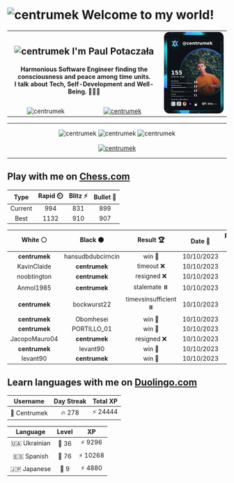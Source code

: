 <h1>
  <img
    src="https://emojis.slackmojis.com/emojis/images/1531849430/4246/blob-sunglasses.gif"
    width="30"
    alt="centrumek"
  />
  Welcome to my world!
</h1>

<table>
  <tbody>
    <tr>
      <td align="center" width="70%" colspan="2">
        <h2>
          <img
            src="https://raw.githubusercontent.com/MartinHeinz/MartinHeinz/master/wave.gif"
            width="30px"
            alt="centrumek"
          />
          I'm Paul Potaczała
        </h2>
        <h4>
          Harmonious Software Engineer finding the consciousness and peace among time units.
          <br/>
          I talk about Tech, Self-Development and Well-Being. 🌿🧘🚀
        </h4>
      </td>
      <td width="30%" rowspan="2">
        <a href="https://app.daily.dev/centrumek">
          <img
            src="./devcard.png"
            alt="centrumek"
          />
        </a>
      </td>
    </tr>
    <tr align="center">
      <td>
        <img
          src="https://komarev.com/ghpvc/?username=centrumek&label=visitors&color=0e75b6&style=flat"
          alt="centrumek"
        >
      </td>
      <td>
        <a href="https://stackoverflow.com/users/14496012/centrumek">
          <img
            src="https://stackoverflow.com/users/flair/14496012.png?theme=dark"
            alt="centrumek"
          >
        </a>
      </td>
    </tr>
  </tbody>
</table>

---
<div align="center">
  <img 
    src="https://github-readme-stats.vercel.app/api?username=centrumek&show_icons=true&count_private=true&theme=dark&hide_border=true&hide=issues,contribs&bg_color=00000000"
    alt="centrumek"
  />
  <img
    src="https://github-readme-stats.vercel.app/api/top-langs/?username=centrumek&layout=compact&hide_border=true&theme=dark&bg_color=00000000&langs_count=6&exclude_repo=air-statistic-app"
    alt="centrumek"
  />
  <img 
    src="https://github-readme-streak-stats.herokuapp.com?user=centrumek&theme=dark&hide_border=true&background=FFFFFF00"
    alt="centrumek"
  />
  <br/>
  <br/>
  <a href="https://www.buymeacoffee.com/centrumek">
    <img
      src="https://cdn.buymeacoffee.com/buttons/v2/default-orange.png"
      height="50"
      width="210"
      alt="centrumek"
    />
  </a>
</div>

---

## Play with me on [Chess.com](https://www.chess.com/member/centrumek)

<div align="center">
<!--START_SECTION:chessStats-->
<!-- Automatically generated with https://github.com/Balastrong/chess-stats-action -->

| Type | Rapid ⏲️ | Blitz ⚡ | Bullet 🔫 |
|:---:|:---:|:---:|:---:|
| Current | 994 | 831 | 899 |
| Best | 1132 | 910 | 907 |

| White ⚪ | Black ⚫ | Result 🏆 | Date 📅 | Position 🗺️ | Type 🕕 |
|:---:|:---:|:---:|:---:|:---:|:---:|
| **centrumek** | hansudbdubcirncin | win 🥇 | 10/10/2023 | <a href="http://www.ee.unb.ca/cgi-bin/tervo/fen.pl?select=2kr3r/R4ppp/2p5/1P1Pp3/2P4q/1Q1PB3/4BPPP/5RK1 b - -">Link</a> | Blitz |
| KavinClaide | **centrumek** | timeout ❌ | 10/10/2023 | <a href="http://www.ee.unb.ca/cgi-bin/tervo/fen.pl?select=8/8/1k3Q2/p1p4p/3p3P/1P6/PBP5/1K6 b - -">Link</a> | Bullet |
| noobtington | **centrumek** | resigned ❌ | 10/10/2023 | <a href="http://www.ee.unb.ca/cgi-bin/tervo/fen.pl?select=8/2p1Q2k/3r3p/5P2/8/1P5P/6PK/8 b - -">Link</a> | Blitz |
| Anmol1985 | **centrumek** | stalemate ⏸️ | 10/10/2023 | <a href="http://www.ee.unb.ca/cgi-bin/tervo/fen.pl?select=8/8/3b4/8/8/1k6/p7/K7 w - -">Link</a> | Blitz |
| **centrumek** | bockwurst22 | timevsinsufficient ⏸️ | 10/10/2023 | <a href="http://www.ee.unb.ca/cgi-bin/tervo/fen.pl?select=8/8/8/8/8/2K5/4k3/4r3 b - -">Link</a> | Blitz |
| **centrumek** | Obomhesei | win 🥇 | 10/10/2023 | <a href="http://www.ee.unb.ca/cgi-bin/tervo/fen.pl?select=8/4B2p/2p2p2/4pk2/p1P5/8/4BPPP/3K4 b - -">Link</a> | Blitz |
| **centrumek** | PORTILLO_01 | win 🥇 | 10/10/2023 | <a href="http://www.ee.unb.ca/cgi-bin/tervo/fen.pl?select=8/8/8/8/5k2/3KR3/8/8 b - -">Link</a> | Blitz |
| JacopoMauro04 | **centrumek** | resigned ❌ | 10/10/2023 | <a href="http://www.ee.unb.ca/cgi-bin/tervo/fen.pl?select=8/8/8/7Q/3PK3/8/2k3PP/8 b - -">Link</a> | Blitz |
| **centrumek** | levant90 | win 🥇 | 10/10/2023 | <a href="http://www.ee.unb.ca/cgi-bin/tervo/fen.pl?select=2R3k1/p3Q3/pN6/P7/6P1/7P/P6P/3K4 b - -">Link</a> | Blitz |
| levant90 | **centrumek** | win 🥇 | 10/10/2023 | <a href="http://www.ee.unb.ca/cgi-bin/tervo/fen.pl?select=8/2p1k3/1p3b2/p2K4/P7/8/8/2r4q w - -">Link</a> | Blitz |

<!--END_SECTION:chessStats-->
</div>

## Learn languages with me on [Duolingo.com](https://www.duolingo.com/profile/Centrumek)

<div align="center">
<!--START_SECTION:duolingoStats-->
<!-- Automatically generated with https://github.com/centrumek/duolingo-readme-stats-->

| Username | Day Streak | Total XP |
|:---:|:---:|:---:|
| 👤 Centrumek | 🔥 278 | ⚡ 24444 |

| Language | Level | XP |
|:---:|:---:|:---:|
| 🇺🇦 Ukrainian | 👑 36 | ⚡ 9296 |
| 🇪🇸 Spanish | 👑 76 | ⚡ 10268 |
| 🇯🇵 Japanese | 👑 9 | ⚡ 4880 |

<!--END_SECTION:duolingoStats-->
</div>
<!--
**centrumek/centrumek** is a ✨ _special_ ✨ repository because its `README.md` (this file) appears on your GitHub profile.

Here are some ideas to get you started:

- 🔭 I’m currently working on ...
- 🌱 I’m currently learning ...
- 👯 I’m looking to collaborate on ...
- 🤔 I’m looking for help with ...
- 💬 Ask me about ...
- 📫 How to reach me: ...
- 😄 Pronouns: ...
- ⚡ Fun fact: ...
-->
